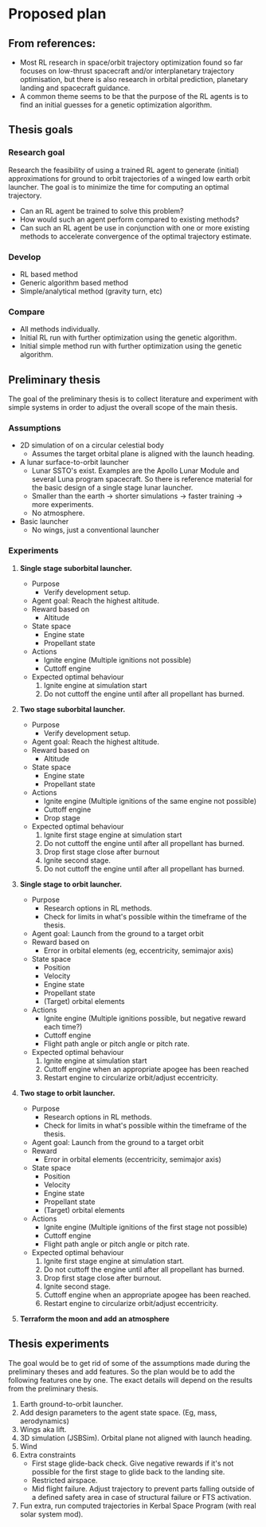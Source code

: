 # Proposed plan

## From references:
 - Most RL research in space/orbit trajectory optimization 
   found so far focuses on low-thrust spacecraft and/or 
   interplanetary trajectory optimisation, but there is 
   also research in orbital prediction, planetary landing 
   and spacecraft guidance.
 - A common theme seems to be that the purpose of the RL agents 
   is to find an initial guesses for a genetic optimization 
   algorithm.


## Thesis goals
### Research goal
Research the feasibility of using a trained RL agent
to generate (initial) approximations for ground to orbit 
trajectories of a winged low earth orbit launcher. The goal is
to minimize the time for computing an optimal trajectory.
 - Can an RL agent be trained to solve this problem?
 - How would such an agent perform compared to existing 
   methods?
 - Can such an RL agent be use in conjunction with one or
   more existing methods to accelerate convergence of the 
   optimal trajectory estimate.
   
### Develop
 * RL based method
 * Generic algorithm based method
 * Simple/analytical method (gravity turn, etc)

### Compare
 * All methods individually.
 * Initial RL run with further optimization using the genetic algorithm.
 * Initial simple method run with further optimization using the genetic 
   algorithm.


## Preliminary thesis
The goal of the preliminary thesis is to collect literature and experiment
with simple systems in order to adjust the overall scope of the main thesis.

### Assumptions
 * 2D simulation of on a circular celestial body
    - Assumes the target orbital plane is aligned with the
      launch heading.
 * A lunar surface-to-orbit launcher
    - Lunar SSTO's exist. Examples are the Apollo Lunar Module 
      and several Luna program spacecraft. So there is reference 
      material for the basic design of a single stage lunar 
      launcher.
    - Smaller than the earth → shorter simulations → faster training → more experiments.
    - No atmosphere.
 * Basic launcher
    - No wings, just a conventional launcher
    
### Experiments
 1. **Single stage suborbital launcher.**
    - Purpose
       - Verify development setup.
    - Agent goal: Reach the highest altitude.
    - Reward based on
      * Altitude
    - State space
      * Engine state
      * Propellant state
    - Actions
      * Ignite engine (Multiple ignitions not possible)
      * Cuttoff engine
    - Expected optimal behaviour
      1. Ignite engine at simulation start
      2. Do not cuttoff the engine until after
         all propellant has burned.

 2. **Two stage suborbital launcher.**
    - Purpose
       - Verify development setup.
    - Agent goal: Reach the highest altitude.
    - Reward based on
      * Altitude
    - State space
      * Engine state
      * Propellant state
    - Actions
      * Ignite engine (Multiple ignitions of the same engine not possible)
      * Cuttoff engine
      * Drop stage
    - Expected optimal behaviour
      1. Ignite first stage engine at simulation start
      2. Do not cuttoff the engine until after
         all propellant has burned.
      4. Drop first stage close after burnout
      5. Ignite second stage.
      6. Do not cuttoff the engine until after
         all propellant has burned.
          
 3. **Single stage to orbit launcher.**
    - Purpose
       - Research options in RL methods.
       - Check for limits in what's possible within the timeframe of the
         thesis.
    - Agent goal: Launch from the ground to a target orbit
    - Reward based on
      * Error in orbital elements (eg, eccentricity, semimajor axis)
    - State space
      * Position
      * Velocity
      * Engine state
      * Propellant state
      * (Target) orbital elements
    - Actions
      * Ignite engine (Multiple ignitions possible, but negative reward 
        each time?)
      * Cuttoff engine
      * Flight path angle or pitch angle or pitch rate.
    - Expected optimal behaviour
      1. Ignite engine at simulation start
      2. Cuttoff engine when an appropriate apogee has been reached
      3. Restart engine to circularize orbit/adjust eccentricity.
          
 4. **Two stage to orbit launcher.**
    - Purpose
       - Research options in RL methods.
       - Check for limits in what's possible within the timeframe of the
         thesis.
    - Agent goal: Launch from the ground to a target orbit
    - Reward
      * Error in orbital elements (eccentricity, semimajor axis)
    - State space
      * Position
      * Velocity
      * Engine state
      * Propellant state
      * (Target) orbital elements
    - Actions
      * Ignite engine (Multiple ignitions of the first stage not possible)
      * Cuttoff engine
      * Flight path angle or pitch angle or pitch rate.
    - Expected optimal behaviour
      1. Ignite first stage engine at simulation start.
      2. Do not cuttoff the engine until after
         all propellant has burned.
      4. Drop first stage close after burnout.
      5. Ignite second stage.
      6. Cuttoff engine when an appropriate apogee has been reached.
      7. Restart engine to circularize orbit/adjust eccentricity.
 
 5. **Terraform the moon and add an atmosphere**


## Thesis experiments
The goal would be to get rid of some of the assumptions made during
the preliminary theses and add features. So the plan would be to add 
the following features one by one. The exact details will depend on
the results from the preliminary thesis.
 1. Earth ground-to-orbit launcher.
 2. Add design parameters to the agent state space. (Eg, mass, aerodynamics)
 3. Wings aka lift.
 4. 3D simulation (JSBSim). Orbital plane not aligned with launch heading.
 5. Wind
 6. Extra constraints
     - First stage glide-back check. Give negative rewards if it's
       not possible for the first stage to glide back to the landing
       site.
     - Restricted airspace.
     - Mid flight failure. Adjust trajectory to prevent parts falling 
       outside of a defined safety area in case of structural failure
       or FTS activation.
 7. Fun extra, run computed trajectories in Kerbal Space Program (with real 
    solar system mod).
